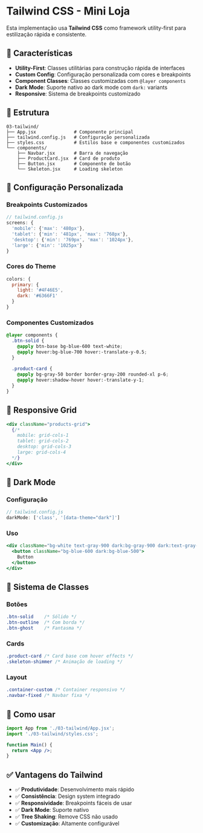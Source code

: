 # Tailwind CSS - Mini Loja

Esta implementação usa **Tailwind CSS** como framework utility-first para estilização rápida e consistente.

## 🎯 Características

- **Utility-First**: Classes utilitárias para construção rápida de interfaces
- **Custom Config**: Configuração personalizada com cores e breakpoints
- **Component Classes**: Classes customizadas com `@layer components`
- **Dark Mode**: Suporte nativo ao dark mode com `dark:` variants
- **Responsive**: Sistema de breakpoints customizado

## 📁 Estrutura

```
03-tailwind/
├── App.jsx              # Componente principal
├── tailwind.config.js   # Configuração personalizada
├── styles.css           # Estilos base e componentes customizados
└── components/
    ├── Navbar.jsx       # Barra de navegação
    ├── ProductCard.jsx  # Card de produto
    ├── Button.jsx       # Componente de botão
    └── Skeleton.jsx     # Loading skeleton
```

## 🎨 Configuração Personalizada

### Breakpoints Customizados
```js
// tailwind.config.js
screens: {
  'mobile': {'max': '480px'},
  'tablet': {'min': '481px', 'max': '768px'},
  'desktop': {'min': '769px', 'max': '1024px'},
  'large': {'min': '1025px'}
}
```

### Cores do Theme
```js
colors: {
  primary: {
    light: '#4F46E5',
    dark: '#6366F1'
  }
}
```

### Componentes Customizados
```css
@layer components {
  .btn-solid {
    @apply btn-base bg-blue-600 text-white;
    @apply hover:bg-blue-700 hover:-translate-y-0.5;
  }
  
  .product-card {
    @apply bg-gray-50 border border-gray-200 rounded-xl p-6;
    @apply hover:shadow-hover hover:-translate-y-1;
  }
}
```

## 📱 Responsive Grid

```jsx
<div className="products-grid">
  {/* 
    mobile: grid-cols-1 
    tablet: grid-cols-2
    desktop: grid-cols-3 
    large: grid-cols-4
  */}
</div>
```

## 🌙 Dark Mode

### Configuração
```js
// tailwind.config.js
darkMode: ['class', '[data-theme="dark"]']
```

### Uso
```jsx
<div className="bg-white text-gray-900 dark:bg-gray-900 dark:text-gray-50">
  <button className="bg-blue-600 dark:bg-blue-500">
    Button
  </button>
</div>
```

## 🎨 Sistema de Classes

### Botões
```css
.btn-solid    /* Sólido */
.btn-outline  /* Com borda */
.btn-ghost    /* Fantasma */
```

### Cards
```css
.product-card /* Card base com hover effects */
.skeleton-shimmer /* Animação de loading */
```

### Layout
```css
.container-custom /* Container responsivo */
.navbar-fixed /* Navbar fixa */
```

## 🚀 Como usar

```jsx
import App from './03-tailwind/App.jsx';
import './03-tailwind/styles.css';

function Main() {
  return <App />;
}
```

## ✅ Vantagens do Tailwind

- ✅ **Produtividade**: Desenvolvimento mais rápido
- ✅ **Consistência**: Design system integrado
- ✅ **Responsividade**: Breakpoints fáceis de usar
- ✅ **Dark Mode**: Suporte nativo
- ✅ **Tree Shaking**: Remove CSS não usado
- ✅ **Customização**: Altamente configurável
